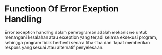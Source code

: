 # Functioon Of Error Exeption Handling

Error exception handling dalam pemrograman adalah mekanisme untuk menangani kesalahan atau exception yang terjadi selama eksekusi program, sehingga program tidak berhenti secara tiba-tiba dan dapat memberikan respons yang sesuai atau alternatif penyelesaian.